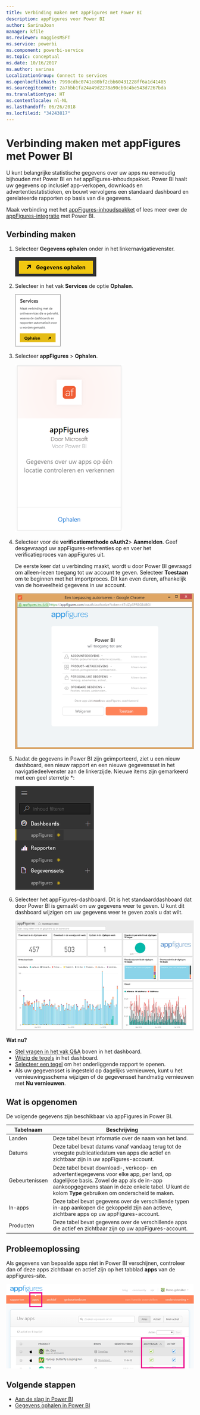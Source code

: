 ```yaml
---
title: Verbinding maken met appFigures met Power BI
description: appFigures voor Power BI
author: SarinaJoan
manager: kfile
ms.reviewer: maggiesMSFT
ms.service: powerbi
ms.component: powerbi-service
ms.topic: conceptual
ms.date: 10/16/2017
ms.author: sarinas
LocalizationGroup: Connect to services
ms.openlocfilehash: 7990cdbc0741e80bf2cbb60431228ff6a1d41485
ms.sourcegitcommit: 2a7bbb1fa24a49d2278a90cb0c4be543d7267bda
ms.translationtype: HT
ms.contentlocale: nl-NL
ms.lasthandoff: 06/26/2018
ms.locfileid: "34243817"
---
```

# <a name="connect-to-appfigures-with-power-bi"></a>Verbinding maken met appFigures met Power BI
U kunt belangrijke statistische gegevens over uw apps nu eenvoudig bijhouden met Power BI en het appFigures-inhoudspakket. Power BI haalt uw gegevens op inclusief app-verkopen, downloads en advertentiestatistieken, en bouwt vervolgens een standaard dashboard en gerelateerde rapporten op basis van die gegevens.

Maak verbinding met het [appFigures-inhoudspakket](https://app.powerbi.com/getdata/services/appfigures) of lees meer over de [appFigures-integratie](https://powerbi.microsoft.com/integrations/appfigures) met Power BI.

## <a name="how-to-connect"></a>Verbinding maken
1. Selecteer **Gegevens ophalen** onder in het linkernavigatievenster.
   
   ![](media/service-connect-to-appfigures/pbi_getdata.png)
2. Selecteer in het vak **Services** de optie **Ophalen**.
   
   ![](media/service-connect-to-appfigures/pbi_getservices.png)
3. Selecteer **appFigures** \> **Ophalen**.
   
   ![](media/service-connect-to-appfigures/appfigures.png)
4. Selecteer voor de **verificatiemethode** **oAuth2**\> **Aanmelden**. Geef desgevraagd uw appFigures-referenties op en voer het verificatieproces van appFigures uit.
   
   De eerste keer dat u verbinding maakt, wordt u door Power BI gevraagd om alleen-lezen toegang tot uw account te geven. Selecteer **Toestaan** om te beginnen met het importproces. Dit kan even duren, afhankelijk van de hoeveelheid gegevens in uw account.
   
   ![](media/service-connect-to-appfigures/appfiguresdoc_06.png)
5. Nadat de gegevens in Power BI zijn geïmporteerd, ziet u een nieuw dashboard, een nieuw rapport en een nieuwe gegevensset in het navigatiedeelvenster aan de linkerzijde. Nieuwe items zijn gemarkeerd met een geel sterretje \*:
   
    ![](media/service-connect-to-appfigures/pbi_appfigures3.png)
6. Selecteer het appFigures-dashboard. Dit is het standaarddashboard dat door Power BI is gemaakt om uw gegevens weer te geven. U kunt dit dashboard wijzigen om uw gegevens weer te geven zoals u dat wilt.
   
    ![](media/service-connect-to-appfigures/appfiguresdoc_01.png)

**Wat nu?**

* [Stel vragen in het vak Q&A](power-bi-q-and-a.md) boven in het dashboard.
* [Wijzig de tegels](service-dashboard-edit-tile.md) in het dashboard.
* [Selecteer een tegel](service-dashboard-tiles.md) om het onderliggende rapport te openen.
* Als uw gegevensset is ingesteld op dagelijks vernieuwen, kunt u het vernieuwingsschema wijzigen of de gegevensset handmatig vernieuwen met **Nu vernieuwen**.

## <a name="whats-included"></a>Wat is opgenomen
De volgende gegevens zijn beschikbaar via appFigures in Power BI.

| **Tabelnaam** | **Beschrijving** |
| --- | --- |
| Landen |Deze tabel bevat informatie over de naam van het land. |
| Datums |Deze tabel bevat datums vanaf vandaag terug tot de vroegste publicatiedatum van apps die actief en zichtbaar zijn in uw appFigures-account. |
| Gebeurtenissen |Deze tabel bevat download-, verkoop- en advertentiegegevens voor elke app, per land, op dagelijkse basis. Zowel de app als de in-app aankoopgegevens staan in deze enkele tabel. U kunt de kolom <strong>Type</strong> gebruiken om onderscheid te maken. |
| In-apps |Deze tabel bevat gegevens over de verschillende typen in-app aankopen die gekoppeld zijn aan actieve, zichtbare apps op uw appFigures-account. |
| Producten |Deze tabel bevat gegevens over de verschillende apps die actief en zichtbaar zijn op uw appFigures-account. |

## <a name="troubleshooting"></a>Probleemoplossing
Als gegevens van bepaalde apps niet in Power BI verschijnen, controleer dan of deze apps zichtbaar en actief zijn op het tabblad **apps** van de appFigures-site.

![](media/service-connect-to-appfigures/appfiguresdoc_11.png)

## <a name="next-steps"></a>Volgende stappen
* [Aan de slag in Power BI](service-get-started.md)
* [Gegevens ophalen in Power BI](service-get-data.md)

